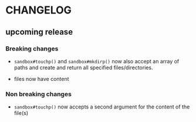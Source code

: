 # CHANGELOG

## upcoming release

### Breaking changes

- `sandbox#touchp()` and `sandbox#mkdirp()` now also accept an array of paths and create and return all specified files/directories.

- files now have content

### Non breaking changes

- `sandbox#touchp()` now accepts a second argument for the content of the file(s)
